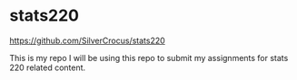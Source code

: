 # stats220

https://github.com/SilverCrocus/stats220

This is my repo I will be using this repo to submit my assignments for stats 220 related content.
